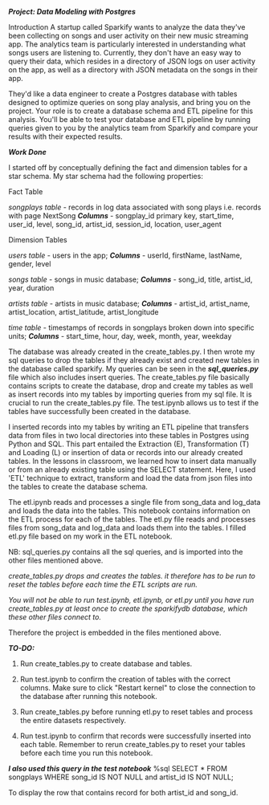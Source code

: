 ***Project: Data Modeling with Postgres***

Introduction
A startup called Sparkify wants to analyze the data they've been collecting on songs and user activity on their new music streaming app. The analytics team is particularly interested in understanding what songs users are listening to. Currently, they don't have an easy way to query their data, which resides in a directory of JSON logs on user activity on the app, as well as a directory with JSON metadata on the songs in their app.

They'd like a data engineer to create a Postgres database with tables designed to optimize queries on song play analysis, and bring you on the project. Your role is to create a database schema and ETL pipeline for this analysis. You'll be able to test your database and ETL pipeline by running queries given to you by the analytics team from Sparkify and compare your results with their expected results.

***Work Done***

I started off by conceptually defining the fact and dimension tables for a star schema. My star schema had the following properties:

Fact Table

*songplays table* - records in log data associated with song plays i.e. records with page NextSong
***Columns*** - songplay_id primary key, start_time, user_id, level, song_id, artist_id, session_id, location, user_agent

Dimension Tables

*users table* - users in the app; 
***Columns*** - userId, firstName, lastName, gender, level

*songs table* - songs in music database; 
***Columns*** - song_id, title, artist_id, year, duration

*artists table* - artists in music database; 
***Columns*** - artist_id, artist_name, artist_location, artist_latitude, artist_longitude

*time table* - timestamps of records in songplays broken down into specific units;
***Columns*** - start_time, hour, day, week, month, year, weekday

The database was already created in the create_tables.py. I then wrote my sql queries to drop the tables if they already exist and created new tables in the database called sparkify. My queries can be seen in the ***sql_queries.py*** file which also includes insert queries. The create_tables.py file basically contains scripts to create the database, drop and create my tables as well as insert records into my tables by importing queries from my sql file. It is crucial to run the create_tables.py file. The test.ipynb allows us to test if the tables have successfully been created in the database.

I inserted records into my tables by writing an ETL pipeline that transfers data from files in two local directories into these tables in Postgres using Python and SQL. This part entailed the Extraction (E), Transformation (T) and Loading (L) or insertion of data or records into our already created tables. In the lessons in classroom, we learned how to insert data manually or from an already existing table using the SELECT statement. Here, I used 'ETL' technique to extract, transform and load the data from json files into the tables to create the database schema.

The etl.ipynb reads and processes a single file from song_data and log_data and loads the data into the tables. This notebook contains information on the ETL process for each of the tables. The etl.py file reads and processes files from song_data and log_data and loads them into the tables. I filled etl.py file based on my work in the ETL notebook.
    
NB: sql_queries.py contains all the sql queries, and is imported into the other files mentioned above.

*create_tables.py drops and creates the tables. it therefore has to be run to reset the tables before each time the ETL scripts are run.*

*You will not be able to run test.ipynb, etl.ipynb, or etl.py until you have run create_tables.py at least once to create the sparkifydb database, which these other files connect to.*

Therefore the project is embedded in the files mentioned above.

***TO-DO:***

1. Run create_tables.py to create database and tables.

2. Run test.ipynb to confirm the creation of tables with the correct columns. Make sure to click "Restart kernel" to close the connection to the database after running this notebook.

3.  Run create_tables.py before running etl.py to reset tables and process the entire datasets respectively.

4. Run test.ipynb to confirm that records were successfully inserted into each table. Remember to rerun create_tables.py to reset your tables before each time you run this notebook.

***I also used this query in the test notebook***
%sql SELECT * FROM songplays WHERE song_id IS NOT NULL and artist_id IS NOT NULL;

To display the row that contains record for both artist_id and song_id.




 
